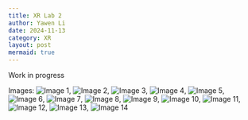 ```yaml
---
title: XR Lab 2
author: Yawen Li
date: 2024-11-13
category: XR
layout: post
mermaid: true
---
```


Work in progress

Images: ![Image 1](https://github.com/XRceci/ClassXR/raw/master/assets/image/1.png), ![Image 2](https://github.com/XRceci/ClassXR/raw/master/assets/image/2.png), ![Image 3](https://github.com/XRceci/ClassXR/raw/master/assets/image/3.png), ![Image 4](https://github.com/XRceci/ClassXR/raw/master/assets/image/4.png), ![Image 5](https://github.com/XRceci/ClassXR/raw/master/assets/image/5.png), ![Image 6](https://github.com/XRceci/ClassXR/raw/master/assets/image/6.png), ![Image 7](https://github.com/XRceci/ClassXR/raw/master/assets/image/7.png), ![Image 8](https://github.com/XRceci/ClassXR/raw/master/assets/image/8.png), ![Image 9](https://github.com/XRceci/ClassXR/raw/master/assets/image/9.png), ![Image 10](https://github.com/XRceci/ClassXR/raw/master/assets/image/10.png), ![Image 11](https://github.com/XRceci/ClassXR/raw/master/assets/image/11.png), ![Image 12](https://github.com/XRceci/ClassXR/raw/master/assets/image/12.png), ![Image 13](https://github.com/XRceci/ClassXR/raw/master/assets/image/13.png), ![Image 14](https://github.com/XRceci/ClassXR/raw/master/assets/image/14.png)



 
